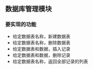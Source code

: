 ## 数据库管理模块

### 要实现的功能

- 给定数据表名称，新建数据表
- 给定数据表名称，删除数据表
- 给定数据表和数据，插入记录
- 给定数据表和数据，删除记录
- 给定数据表名称，返回全部记录的列表